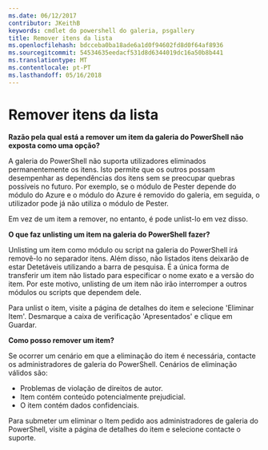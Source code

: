 ```yaml
---
ms.date: 06/12/2017
contributor: JKeithB
keywords: cmdlet do powershell do galeria, psgallery
title: Remover itens da lista
ms.openlocfilehash: bdcceba0ba18ade6a1d0f94602fd8d0f64af8936
ms.sourcegitcommit: 54534635eedacf531d8d6344019dc16a50b8b441
ms.translationtype: MT
ms.contentlocale: pt-PT
ms.lasthandoff: 05/16/2018
---
```

# <a name="unlisting-items"></a>Remover itens da lista

**Razão pela qual está a remover um item da galeria do PowerShell não exposta como uma opção?**

A galeria do PowerShell não suporta utilizadores eliminados permanentemente os itens.
Isto permite que os outros possam desempenhar as dependências dos itens sem se preocupar quebras possíveis no futuro.
Por exemplo, se o módulo de Pester depende do módulo do Azure e o módulo do Azure é removido do galeria, em seguida, o utilizador pode já não utiliza o módulo de Pester.

Em vez de um item a remover, no entanto, é pode unlist-lo em vez disso.

**O que faz unlisting um item na galeria do PowerShell fazer?**

Unlisting um item como módulo ou script na galeria do PowerShell irá removê-lo no separador itens. Além disso, não listados itens deixarão de estar Detetáveis utilizando a barra de pesquisa.
É a única forma de transferir um item não listado para especificar o nome exato e a versão do item.
Por este motivo, unlisting de um item não irão interromper a outros módulos ou scripts que dependem dele.

Para unlist o item, visite a página de detalhes do item e selecione 'Eliminar Item'. Desmarque a caixa de verificação 'Apresentados' e clique em Guardar.

**Como posso remover um item?**

Se ocorrer um cenário em que a eliminação do item é necessária, contacte os administradores de galeria do PowerShell.
Cenários de eliminação válidos são:
- Problemas de violação de direitos de autor.
- Item contém conteúdo potencialmente prejudicial.
- O item contém dados confidenciais.

Para submeter um eliminar o Item pedido aos administradores de galeria do PowerShell, visite a página de detalhes do item e selecione contacte o suporte.